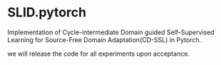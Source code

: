 # SLID.pytorch

Implementation of Cycle-intermediate Domain guided Self-Supervised Learning for Source-Free Domain Adaptation(CD-SSL) in Pytorch.

we will release the code for all experiments upon acceptance.
